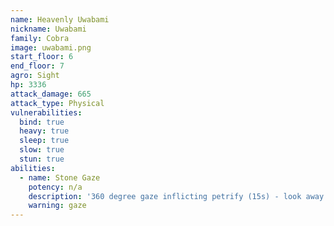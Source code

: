 ```yaml
---
name: Heavenly Uwabami
nickname: Uwabami
family: Cobra
image: uwabami.png
start_floor: 6
end_floor: 7
agro: Sight
hp: 3336
attack_damage: 665
attack_type: Physical
vulnerabilities:
  bind: true
  heavy: true
  sleep: true
  slow: true
  stun: true
abilities:
  - name: Stone Gaze
    potency: n/a
    description: '360 degree gaze inflicting petrify (15s) - look away!'
    warning: gaze
---
```

